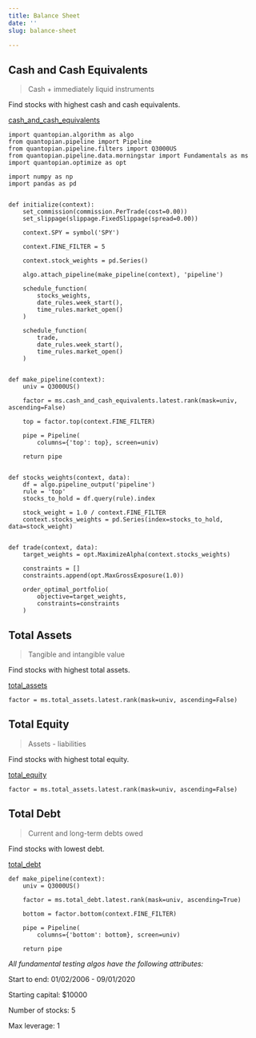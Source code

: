```yaml
---
title: Balance Sheet
date: ''
slug: balance-sheet

---
```

## Cash and Cash Equivalents

> Cash + immediately liquid instruments

Find stocks with highest cash and cash equivalents.

[cash_and_cash_equivalents](https://www.quantopian.com/docs/data-reference/morningstar_fundamentals#cash-and-cash-equivalents "cash_and_cash_equivalents")

    import quantopian.algorithm as algo
    from quantopian.pipeline import Pipeline
    from quantopian.pipeline.filters import Q3000US
    from quantopian.pipeline.data.morningstar import Fundamentals as ms
    import quantopian.optimize as opt
    
    import numpy as np
    import pandas as pd
    
    
    def initialize(context):
        set_commission(commission.PerTrade(cost=0.00))
        set_slippage(slippage.FixedSlippage(spread=0.00))
    
        context.SPY = symbol('SPY')
    
        context.FINE_FILTER = 5
    
        context.stock_weights = pd.Series()
    
        algo.attach_pipeline(make_pipeline(context), 'pipeline')
    
        schedule_function(
            stocks_weights,
            date_rules.week_start(),
            time_rules.market_open()
        )
    
        schedule_function(
            trade,
            date_rules.week_start(),
            time_rules.market_open()
        )
    
    
    def make_pipeline(context):
    	univ = Q3000US()
    
        factor = ms.cash_and_cash_equivalents.latest.rank(mask=univ, ascending=False)
    
        top = factor.top(context.FINE_FILTER)
    
        pipe = Pipeline(
            columns={'top': top}, screen=univ)
    
        return pipe
    
    
    def stocks_weights(context, data):
        df = algo.pipeline_output('pipeline')
        rule = 'top'
        stocks_to_hold = df.query(rule).index
    
        stock_weight = 1.0 / context.FINE_FILTER
        context.stocks_weights = pd.Series(index=stocks_to_hold, data=stock_weight)
    
    
    def trade(context, data):
        target_weights = opt.MaximizeAlpha(context.stocks_weights)
    
        constraints = []
        constraints.append(opt.MaxGrossExposure(1.0))
    
        order_optimal_portfolio(
            objective=target_weights,
            constraints=constraints
        )

## Total Assets

> Tangible and intangible value

Find stocks with highest total assets.

[total_assets](https://www.quantopian.com/docs/data-reference/morningstar_fundamentals#total-assets "total_assets")

    factor = ms.total_assets.latest.rank(mask=univ, ascending=False)

## Total Equity

> Assets - liabilities

Find stocks with highest total equity.

[total_equity](https://www.quantopian.com/docs/data-reference/morningstar_fundamentals#total-equity "total_equity")

    factor = ms.total_assets.latest.rank(mask=univ, ascending=False)

## Total Debt

> Current and long-term debts owed

Find stocks with lowest debt.

[total_debt](https://www.quantopian.com/docs/data-reference/morningstar_fundamentals#total-debt "total_debt")

    def make_pipeline(context):
        univ = Q3000US()
    
        factor = ms.total_debt.latest.rank(mask=univ, ascending=True)
    
        bottom = factor.bottom(context.FINE_FILTER)
    
        pipe = Pipeline(
            columns={'bottom': bottom}, screen=univ)
    
        return pipe

_All fundamental testing algos have the following attributes:_

Start to end: 01/02/2006 - 09/01/2020

Starting capital: $10000

Number of stocks: 5

Max leverage: 1